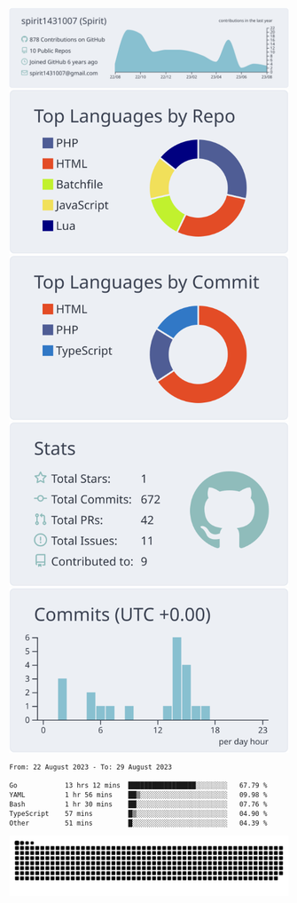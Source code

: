 [![](https://raw.githubusercontent.com/spirit1431007/spirit1431007/master/profile-summary-card-output/nord_bright/0-profile-details.svg)](https://git.io/spiritx)
[![](https://raw.githubusercontent.com/spirit1431007/spirit1431007/master/profile-summary-card-output/nord_bright/1-repos-per-language.svg)](https://git.io/spiritx) [![](https://raw.githubusercontent.com/spirit1431007/spirit1431007/master/profile-summary-card-output/nord_bright/2-most-commit-language.svg)](https://git.io/spiritx)
[![](https://raw.githubusercontent.com/spirit1431007/spirit1431007/master/profile-summary-card-output/nord_bright/3-stats.svg)](https://git.io/spiritx) [![](https://raw.githubusercontent.com/spirit1431007/spirit1431007/master/profile-summary-card-output/nord_bright/4-productive-time.svg)](https://git.io/spiritx)

<!--START_SECTION:waka-->

```txt
From: 22 August 2023 - To: 29 August 2023

Go            13 hrs 12 mins  █████████████████░░░░░░░░   67.79 %
YAML          1 hr 56 mins    ██▒░░░░░░░░░░░░░░░░░░░░░░   09.98 %
Bash          1 hr 30 mins    ██░░░░░░░░░░░░░░░░░░░░░░░   07.76 %
TypeScript    57 mins         █▒░░░░░░░░░░░░░░░░░░░░░░░   04.90 %
Other         51 mins         █░░░░░░░░░░░░░░░░░░░░░░░░   04.39 %
```

<!--END_SECTION:waka-->

![contribution](https://github.com/spirit1431007/spirit1431007/blob/output/github-contribution-grid-snake.svg)
